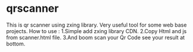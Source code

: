 # qrscanner
This is qr scanner using zxing library. Very useful tool for some web base projects.
How to use :
1.Simple add zxing library CDN. <script type="text/javascript" src="https://unpkg.com/@zxing/library@latest"></script> 
2.Copy Html and js from scanner.html file.
3.And boom scan your Qr Code see your result at bottom.
